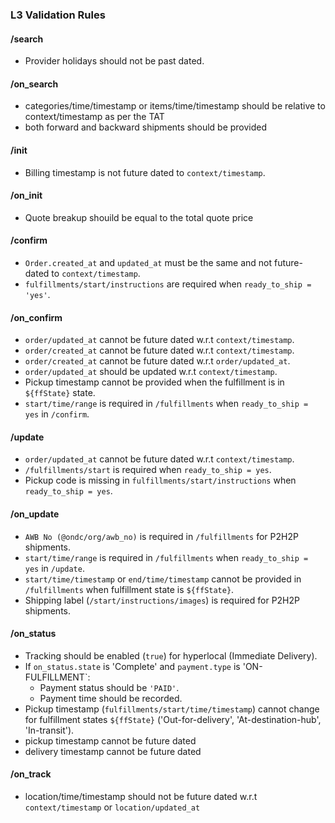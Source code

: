 ### L3 Validation Rules

#### /search

- Provider holidays should not be past dated.

#### /on_search

- categories/time/timestamp or items/time/timestamp should be relative to context/timestamp as per the TAT 
- both forward and backward shipments should be provided

#### /init

- Billing timestamp is not future dated to `context/timestamp`.

#### /on_init

- Quote breakup shouild be equal to the total quote price

#### /confirm

- `Order.created_at` and `updated_at` must be the same and not future-dated to `context/timestamp`.
- `fulfillments/start/instructions` are required when `ready_to_ship = 'yes'`.

#### /on_confirm

- `order/updated_at` cannot be future dated w.r.t `context/timestamp`.
- `order/created_at` cannot be future dated w.r.t `context/timestamp`.
- `order/created_at` cannot be future dated w.r.t `order/updated_at`.
- `order/updated_at` should be updated w.r.t `context/timestamp`.
- Pickup timestamp cannot be provided when the fulfillment is in `${ffState}` state.
- `start/time/range` is required in `/fulfillments` when `ready_to_ship = yes` in `/confirm`.

#### /update

- `order/updated_at` cannot be future dated w.r.t `context/timestamp`.
- `/fulfillments/start` is required when `ready_to_ship = yes`.
- Pickup code is missing in `fulfillments/start/instructions` when `ready_to_ship = yes`.

#### /on_update

- `AWB No (@ondc/org/awb_no)` is required in `/fulfillments` for P2H2P shipments.
- `start/time/range` is required in `/fulfillments` when `ready_to_ship = yes` in `/update`.
- `start/time/timestamp` or `end/time/timestamp` cannot be provided in `/fulfillments` when fulfillment state is `${ffState}`.
- Shipping label (`/start/instructions/images`) is required for P2H2P shipments.

#### /on_status

- Tracking should be enabled (`true`) for hyperlocal (Immediate Delivery).
- If `on_status.state` is 'Complete' and `payment.type` is 'ON-FULFILLMENT`:
  - Payment status should be `'PAID'`.
  - Payment time should be recorded.
- Pickup timestamp (`fulfillments/start/time/timestamp`) cannot change for fulfillment states `${ffState}` ('Out-for-delivery', 'At-destination-hub', 'In-transit').
- pickup timestamp cannot be future dated
- delivery timestamp cannot be future dated

#### /on_track

- location/time/timestamp should not be future dated w.r.t `context/timestamp` or `location/updated_at`
